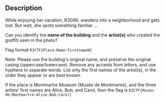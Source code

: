 ## Description

While enjoying her vacation, R3GIRL wanders into a neighborhood and gets lost. But wait, she spots something familiar ...

Can you identify the **name of the building** and the **artist(s)** who created the graffiti seen in the photo?

Flag format `R3CTF{Place-Name-FirstnameN}`

Note: Please use the building's original name, and preserve the original casing (uppercase/lowercase). Remove any accents from letters, and use hyphens to separate words. List only the first names of the artist(s), in the order they appear or are best known.

If the place is Montmartre Museum (Musée de Montmartre), and the three artists' first names are Alice, Bob, and Carol, then the flag is `R3CTF{Musee-de-Montmartre-Alice-Bob-Carol}`